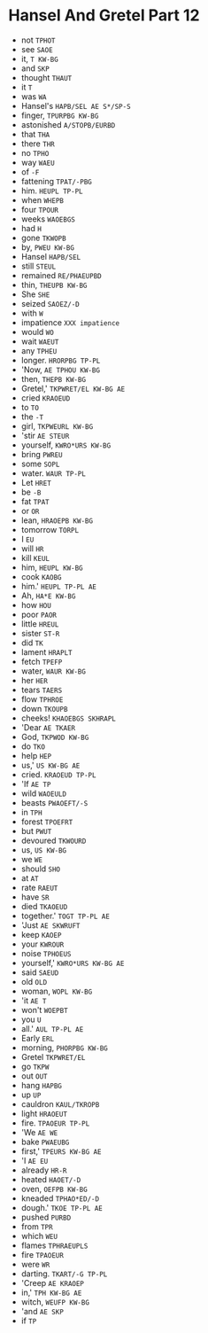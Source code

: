 # Hansel And Gretel Part 12

* not `TPHOT`
* see `SAOE`
* it, `T KW-BG`
* and `SKP`
* thought `THAUT`
* it `T`
* was `WA`
* Hansel's `HAPB/SEL AE S*/SP-S`
* finger, `TPURPBG KW-BG`
* astonished `A/STOPB/EURBD`
* that `THA`
* there `THR`
* no `TPHO`
* way `WAEU`
* of `-F`
* fattening `TPAT/-PBG`
* him. `HEUPL TP-PL`
* when `WHEPB`
* four `TPOUR`
* weeks `WAOEBGS`
* had `H`
* gone `TKWOPB`
* by, `PWEU KW-BG`
* Hansel `HAPB/SEL`
* still `STEUL`
* remained `RE/PHAEUPBD`
* thin, `THEUPB KW-BG`
* She `SHE`
* seized `SAOEZ/-D`
* with `W`
* impatience `XXX impatience`
* would `WO`
* wait `WAEUT`
* any `TPHEU`
* longer. `HRORPBG TP-PL`
* 'Now, `AE TPHOU KW-BG`
* then, `THEPB KW-BG`
* Gretel,' `TKPWRET/EL KW-BG AE`
* cried `KRAOEUD`
* to `TO`
* the `-T`
* girl, `TKPWEURL KW-BG`
* 'stir `AE STEUR`
* yourself, `KWRO*URS KW-BG`
* bring `PWREU`
* some `SOPL`
* water. `WAUR TP-PL`
* Let `HRET`
* be `-B`
* fat `TPAT`
* or `OR`
* lean, `HRAOEPB KW-BG`
* tomorrow `TORPL`
* I `EU`
* will `HR`
* kill `KEUL`
* him, `HEUPL KW-BG`
* cook `KAOBG`
* him.' `HEUPL TP-PL AE`
* Ah, `HA*E KW-BG`
* how `HOU`
* poor `PAOR`
* little `HREUL`
* sister `ST-R`
* did `TK`
* lament `HRAPLT`
* fetch `TPEFP`
* water, `WAUR KW-BG`
* her `HER`
* tears `TAERS`
* flow `TPHROE`
* down `TKOUPB`
* cheeks! `KHAOEBGS SKHRAPL`
* 'Dear `AE TKAER`
* God, `TKPWOD KW-BG`
* do `TKO`
* help `HEP`
* us,' `US KW-BG AE`
* cried. `KRAOEUD TP-PL`
* 'If `AE TP`
* wild `WAOEULD`
* beasts `PWAOEFT/-S`
* in `TPH`
* forest `TPOEFRT`
* but `PWUT`
* devoured `TKWOURD`
* us, `US KW-BG`
* we `WE`
* should `SHO`
* at `AT`
* rate `RAEUT`
* have `SR`
* died `TKAOEUD`
* together.' `TOGT TP-PL AE`
* 'Just `AE SKWRUFT`
* keep `KAOEP`
* your `KWROUR`
* noise `TPHOEUS`
* yourself,' `KWRO*URS KW-BG AE`
* said `SAEUD`
* old `OLD`
* woman, `WOPL KW-BG`
* 'it `AE T`
* won't `WOEPBT`
* you `U`
* all.' `AUL TP-PL AE`
* Early `ERL`
* morning, `PHORPBG KW-BG`
* Gretel `TKPWRET/EL`
* go `TKPW`
* out `OUT`
* hang `HAPBG`
* up `UP`
* cauldron `KAUL/TKROPB`
* light `HRAOEUT`
* fire. `TPAOEUR TP-PL`
* 'We `AE WE`
* bake `PWAEUBG`
* first,' `TPEURS KW-BG AE`
* 'I `AE EU`
* already `HR-R`
* heated `HAOET/-D`
* oven, `OEFPB KW-BG`
* kneaded `TPHAO*ED/-D`
* dough.' `TKOE TP-PL AE`
* pushed `PURBD`
* from `TPR`
* which `WEU`
* flames `TPHRAEUPLS`
* fire `TPAOEUR`
* were `WR`
* darting. `TKART/-G TP-PL`
* 'Creep `AE KRAOEP`
* in,' `TPH KW-BG AE`
* witch, `WEUFP KW-BG`
* 'and `AE SKP`
* if `TP`

